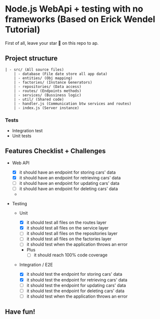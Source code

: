# Node.js WebApi + testing with no frameworks (Based on Erick Wendel Tutorial)

First of all, leave your star 🌟 on this repo to ap.

## Project structure

```
| - src/ (All source files)
    | - database (File date store all app data)
    | - entities/ (Obj mapping)
    | - factories/ (Instance Generators)
    | - repositories/ (Data access)
    | - routes/ (Endpoints methods)
    | - services/ (Bussiness logic)
    | - util/ (Shared code)
    | - handler.js (Communication btw services and routes)
    | - index.js (Server instance)
```

### Tests

- Integration test
- Unit tests

## Features Checklist + Challenges

- Web API

  - [x] it should have an endpoint for storing cars' data
  - [x] it should have an endpoint for retrieving cars' data
  - [ ] it should have an endpoint for updating cars' data
  - [ ] it should have an endpoint for deleting cars' data
  -

- Testing

  - Unit

    - [x] it should test all files on the routes layer
    - [x] it should test all files on the service layer
    - [ ] it should test all files on the repositories layer
    - [ ] it should test all files on the factories layer
    - [ ] it should test when the application throws an error
    - Plus
      - [ ] it should reach 100% code coverage

  - Integration / E2E

    - [x] it should test the endpoint for storing cars' data
    - [x] it should test the endpoint for retrieving cars' data
    - [ ] it should test the endpoint for updating cars' data
    - [ ] it should test the endpoint for deleting cars' data
    - [ ] it should test when the application throws an error

## Have fun!

```

```
